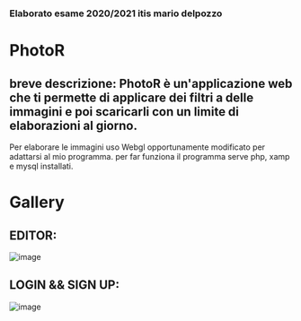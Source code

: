 

### Elaborato esame 2020/2021 itis mario delpozzo
# PhotoR

## breve descrizione: PhotoR è un'applicazione web che ti permette di applicare dei filtri a delle immagini e poi scaricarli con un limite di elaborazioni al giorno.
Per elaborare le immagini uso  Webgl opportunamente modificato per adattarsi al mio programma. per far funziona il programma serve php, xamp e mysql installati.

# Gallery

## EDITOR:
![image](https://user-images.githubusercontent.com/32204647/226210133-c1bdacfa-ee51-4def-9b0e-69a94d986c6f.png)
## LOGIN && SIGN UP:
![image](https://user-images.githubusercontent.com/32204647/226210486-ffbb5ed5-e96a-4571-968a-0118eb7f6def.png)

